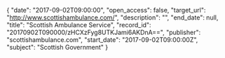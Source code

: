 {
  "date": "2017-09-02T09:00:00", 
  "open_access": false, 
  "target_url": "http://www.scottishambulance.com/", 
  "description": "", 
  "end_date": null, 
  "title": "Scottish Ambulance Service", 
  "record_id": "20170902T090000/zHCXzFyg8UTKJami6AKDnA==", 
  "publisher": "scottishambulance.com", 
  "start_date": "2017-09-02T09:00:00Z", 
  "subject": "Scottish Government"
}

